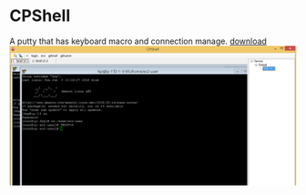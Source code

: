 # CPShell
A putty that has keyboard macro and connection manage. 
[download](https://github.com/kexiaodong/CPShell/blob/master/cpshell.zip) 
![cpshell](https://github.com/kexiaodong/CPShell/blob/master/cpshell.png)
